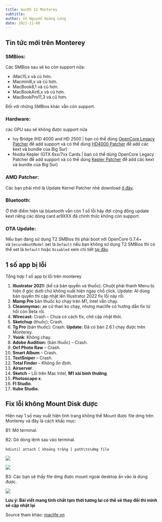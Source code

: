 ```yaml
---
title: macOS 12 Monterey
subtitle:
author: Võ Nguyễn Hoàng Long
date: 2021-11-08
---
```


## Tin tức mới trên Monterey

### SMBios:

Các SMBios sau sẽ ko còn support nữa:

- iMac15,x và cũ hơn.
- Macmini6,x và cũ hơn.
- MacBook8,1 và cũ hơn.
- MacBookAir6,x và cũ hơn.
- MacBookPro11,3 và cũ hơn.

Đối với những SMBios khác vẫn còn support.

### Hardware:

các GPU sau sẽ không được support nữa

- Ivy Bridge (HD 4000 and HD 2500 | bạn có thể dùng [OpenCore Legacy Patcher](https://github.com/dortania/OpenCore-Legacy-Patcher/releases) để add support và có thể dùng [HD4000 Patcher](https://github.com/chris1111/Patch-HD4000-Monterey) để add các kext và bundle của Big Sur)
- Nvidia Kepler (GTX 6xx/7xx Cards | bạn có thể dùng OpenCore Legacy Patcher để add support và có thể dùng [Kepler Patcher](https://github.com/chris1111/Geforce-Kepler-patcher) để add các kext và bundle của Big Sur)

### AMD Patcher:

Các bạn phải nhớ là Update Kernel Patcher nhé download [ở đây](https://github.com/AMD-OSX/AMD_Vanilla).

### Bluetooth:

Ở thời điểm hiện tại bluetooth vẫn còn 1 số lỗi hãy đợi cộng đồng update kext riêng các dòng card ar9XXX đã chính thức không còn support.

### OTA Update:

Nếu bạn đang sử dụng T2 SMBios thì phải boot với OpenCore 0.7.4+ và `SecureBootModel` set là `Default` nếu bạn không sử dụng T2 SMBios thì có thể set là `Default` hoặc `Disabled` xem chi tiết [tại đây](https://dortania.github.io/OpenCore-Post-Install/universal/security/applesecureboot.html#apecid).

## 1 số app bị lỗi

Tổng hợp 1 số app bị lỗi trên monterey

1. **Illustrator 2021:** (kể cả bản quyền và thuốc): Chuột phải thanh Menu bị hiện ở góc dưới chứ không xuất hiện ngay chỗ click. Update: AI dùng bản quyền thì cập nhật lên Illustrator 2022 fix lỗi này rồi.
2. **Mamp Pro** bản thuốc ko chạy trên M1, Intel vẫn chạy.
3. **Cleanmymac:** ae cứ than ko chạy, nhưng maclife có hướng dẫn fix từ hồi còn Beta rồi.
4. **Wirecast:** Crash – Chưa có cách fix, chờ cập nhật thôi.
5. **Sketchup** (thuốc): Crash.
6. **Tg Pro** (bản thuốc): Crash: **Update:** Đã có bản 2.6.1 chạy được trên Monterey.
7. **Yoink**: Không chạy.
8. **Adobe Audition:** (bản thuốc) – Crash.
9. **On1 Photo Raw** – Crash.
10. **Smart Album** – Crash.
11. **TextSniper** – Crash.
12. **Total Finder** – Không ổn định.
13. **Airserver**.
14. **Sketch** – Lỗi trên Mac Intel, **M1 xài bình thường**.
15. **Photoscape x**.
16. **Fl Studio**.
17. **Itube Studio.**

## Fix lỗi không Mount Disk được

Hiện nay 1 số may xuất hiện tình trang không thể Mount được file dmg trên Monterey và đây là cách khắc mục:

B1: Mở terminal.

B2: Gõ dòng lệnh sau vào terminal.

`hdiutil attach [ khoảng trắng ] path\to\dmg file` 

![](https://imgur.com/xGfUsX3.png)

![](https://imgur.com/yKYs3DM.png)

B3: Các bạn sẽ thấy file dmg được mount ngoài desktop ấn vào là dùng được.

![](https://imgur.com/HTkzDvU.png)

**Lưu ý: Bài viết mang tính chất tạm thời tương lai có thể sẽ thay đổi thì mình sẽ cập nhật lại**

Source tham khảo: [maclife.vn](http://maclife.vn/)
